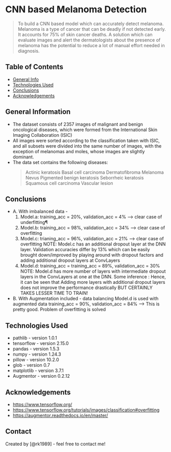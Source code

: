 # CNN based Melanoma Detection
> To build a CNN based model which can accurately detect melanoma. Melanoma is a type of cancer that can be deadly if not detected early. It accounts for 75% of skin cancer deaths. A solution which can evaluate images and alert the dermatologists about the presence of melanoma has the potential to reduce a lot of manual effort needed in diagnosis.


## Table of Contents
* [General Info](#general-information)
* [Technologies Used](#technologies-used)
* [Conclusions](#conclusions)
* [Acknowledgements](#acknowledgements)

<!-- You can include any other section that is pertinent to your problem -->

## General Information
- The dataset consists of 2357 images of malignant and benign oncological diseases, which were formed from the International Skin Imaging Collaboration (ISIC)
- All images were sorted according to the classification taken with ISIC, and all subsets were divided into the same number of images, with the exception of melanomas and moles, whose images are slightly dominant.
- The data set contains the following diseases:
  > Actinic keratosis
  > Basal cell carcinoma
  > Dermatofibroma
  > Melanoma
  > Nevus
  > Pigmented benign keratosis
  > Seborrheic keratosis
  > Squamous cell carcinoma
  > Vascular lesion

<!-- You don't have to answer all the questions - just the ones relevant to your project. -->

## Conclusions
- A. With imbalanced data -
  1. Model.a: training_acc = 20%, validation_acc = 4% --> clear case of underfitting¶
  2. Model.b: training_acc = 98%, validation_acc = 34% --> clear case of overfitting
  3. Model.c: trianing_acc = 96%, validation_acc = 21% --> clear case of overfitting
  NOTE: Model.c has an additional dropout layer at the DNN layer. Validation accuracies differ by 13% which can be easily brought down/improved by playing around with dropout factors and adding additional dropout layers at ConvLayers
  4. Model.d: training_acc = training_acc = 89%, validation_acc = 30%
     NOTE: Model.d has more number of layers with intermediate dropout layers in the ConvLayers at one at the DNN. Some inference : Hence, it can be seen that Adding more layers with additional dropout layers does not improve the performance drastically BUT CERTAINLY TAKES LESSER TIME TO TRAIN!
- B. With Augmentation included - data balancing
     Model.d is used with augmented data
     training_acc = 90%, validation_acc = 84% --> This is pretty good. Problem of overfitting is solved

<!-- You don't have to answer all the questions - just the ones relevant to your project. -->


## Technologies Used
- pathlib - version 1.0.1
- tensorflow - version 2.15.0
- pandas - version 1.5.3
- numpy - version 1.24.3
- pillow - version 10.2.0
- glob - version 0.7
- matplotlib - version 3.7.1
- Augmentor - version 0.2.12

<!-- As the libraries versions keep on changing, it is recommended to mention the version of library used in this project -->

## Acknowledgements
- https://www.tensorflow.org/
- https://www.tensorflow.org/tutorials/images/classification#overfitting
- https://augmentor.readthedocs.io/en/master/


## Contact
Created by [@rk1989] - feel free to contact me!


<!-- Optional -->
<!-- ## License -->
<!-- This project is open source and available under the [... License](). -->

<!-- You don't have to include all sections - just the one's relevant to your project -->
